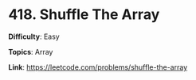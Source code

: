 # 418. Shuffle The Array

**Difficulty**: Easy

**Topics**: Array

**Link**: https://leetcode.com/problems/shuffle-the-array
